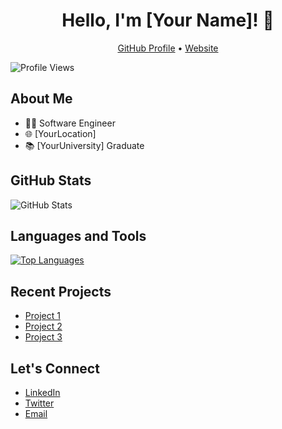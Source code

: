 <h1 align="center">Hello, I'm [Your Name]! 👋</h1>
<p align="center">
  <a href="https://github.com/[YourUsername]">GitHub Profile</a> •
  <a href="[YourWebsiteURL]">Website</a>
</p>

![Profile Views](https://komarev.com/ghpvc/?username=[YourUsername])

## About Me
- 👨‍💻 Software Engineer
- 🌐 [YourLocation]
- 📚 [YourUniversity] Graduate

## GitHub Stats
![GitHub Stats](https://github-readme-stats.vercel.app/api?username=[YourUsername]&show_icons=true&count_private=true)

## Languages and Tools
[![Top Languages](https://github-readme-stats.vercel.app/api/top-langs/?username=[YourUsername]&layout=compact)](https://github.com/[YourUsername])

## Recent Projects
- [Project 1](https://github.com/[YourUsername]/Project1)
- [Project 2](https://github.com/[YourUsername]/Project2)
- [Project 3](https://github.com/[YourUsername]/Project3)

## Let's Connect
- [LinkedIn](https://linkedin.com/in/[YourLinkedIn])
- [Twitter](https://twitter.com/[YourTwitter])
- [Email](mailto:[YourEmail])
